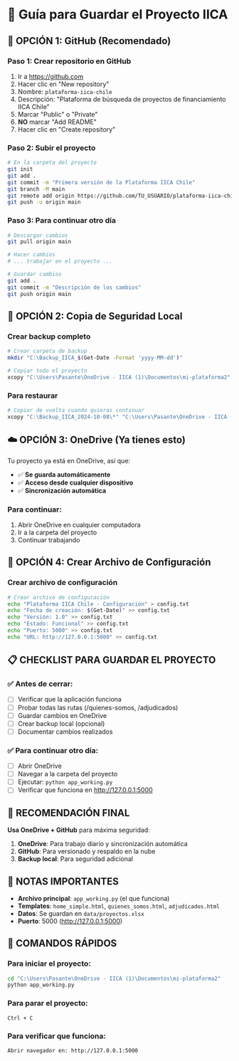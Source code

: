 # 💾 Guía para Guardar el Proyecto IICA

## 🚀 **OPCIÓN 1: GitHub (Recomendado)**

### Paso 1: Crear repositorio en GitHub
1. Ir a https://github.com
2. Hacer clic en "New repository"
3. Nombre: `plataforma-iica-chile`
4. Descripción: "Plataforma de búsqueda de proyectos de financiamiento IICA Chile"
5. Marcar "Public" o "Private"
6. **NO** marcar "Add README"
7. Hacer clic en "Create repository"

### Paso 2: Subir el proyecto
```bash
# En la carpeta del proyecto
git init
git add .
git commit -m "Primera versión de la Plataforma IICA Chile"
git branch -M main
git remote add origin https://github.com/TU_USUARIO/plataforma-iica-chile.git
git push -u origin main
```

### Paso 3: Para continuar otro día
```bash
# Descargar cambios
git pull origin main

# Hacer cambios
# ... trabajar en el proyecto ...

# Guardar cambios
git add .
git commit -m "Descripción de los cambios"
git push origin main
```

## 📁 **OPCIÓN 2: Copia de Seguridad Local**

### Crear backup completo
```bash
# Crear carpeta de backup
mkdir "C:\Backup_IICA_$(Get-Date -Format 'yyyy-MM-dd')"

# Copiar todo el proyecto
xcopy "C:\Users\Pasante\OneDrive - IICA (1)\Documentos\mi-plataforma2" "C:\Backup_IICA_$(Get-Date -Format 'yyyy-MM-dd')\" /E /I /H /Y
```

### Para restaurar
```bash
# Copiar de vuelta cuando quieras continuar
xcopy "C:\Backup_IICA_2024-10-08\*" "C:\Users\Pasante\OneDrive - IICA (1)\Documentos\mi-plataforma2\" /E /I /H /Y
```

## ☁️ **OPCIÓN 3: OneDrive (Ya tienes esto)**

Tu proyecto ya está en OneDrive, así que:
- ✅ **Se guarda automáticamente**
- ✅ **Acceso desde cualquier dispositivo**
- ✅ **Sincronización automática**

### Para continuar:
1. Abrir OneDrive en cualquier computadora
2. Ir a la carpeta del proyecto
3. Continuar trabajando

## 🔧 **OPCIÓN 4: Crear Archivo de Configuración**

### Crear archivo de configuración
```bash
# Crear archivo de configuración
echo "Plataforma IICA Chile - Configuración" > config.txt
echo "Fecha de creación: $(Get-Date)" >> config.txt
echo "Versión: 1.0" >> config.txt
echo "Estado: Funcional" >> config.txt
echo "Puerto: 5000" >> config.txt
echo "URL: http://127.0.0.1:5000" >> config.txt
```

## 📋 **CHECKLIST PARA GUARDAR EL PROYECTO**

### ✅ **Antes de cerrar:**
- [ ] Verificar que la aplicación funciona
- [ ] Probar todas las rutas (/quienes-somos, /adjudicados)
- [ ] Guardar cambios en OneDrive
- [ ] Crear backup local (opcional)
- [ ] Documentar cambios realizados

### ✅ **Para continuar otro día:**
- [ ] Abrir OneDrive
- [ ] Navegar a la carpeta del proyecto
- [ ] Ejecutar: `python app_working.py`
- [ ] Verificar que funciona en http://127.0.0.1:5000

## 🎯 **RECOMENDACIÓN FINAL**

**Usa OneDrive + GitHub** para máxima seguridad:

1. **OneDrive**: Para trabajo diario y sincronización automática
2. **GitHub**: Para versionado y respaldo en la nube
3. **Backup local**: Para seguridad adicional

## 📝 **NOTAS IMPORTANTES**

- **Archivo principal**: `app_working.py` (el que funciona)
- **Templates**: `home_simple.html`, `quienes_somos.html`, `adjudicados.html`
- **Datos**: Se guardan en `data/proyectos.xlsx`
- **Puerto**: 5000 (http://127.0.0.1:5000)

## 🚀 **COMANDOS RÁPIDOS**

### Para iniciar el proyecto:
```bash
cd "C:\Users\Pasante\OneDrive - IICA (1)\Documentos\mi-plataforma2"
python app_working.py
```

### Para parar el proyecto:
```
Ctrl + C
```

### Para verificar que funciona:
```
Abrir navegador en: http://127.0.0.1:5000
```



